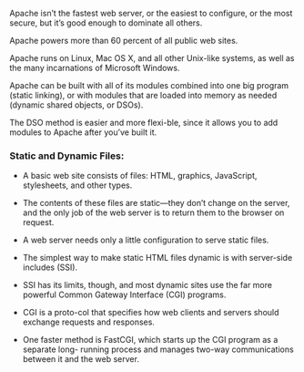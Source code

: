 Apache isn’t the fastest web server, or the easiest to configure, or the most secure, but it’s good enough to dominate all others.

Apache powers more than 60 percent of all public web sites.

Apache runs on Linux, Mac OS X, and all other Unix-like systems, as well as the many incarnations of Microsoft Windows.

Apache can be built with all of its modules combined into one big program (static linking), or with modules that are loaded into memory as needed (dynamic shared objects, or DSOs). 

The DSO method is easier and more flexi-ble, since it allows you to add modules to Apache after you’ve built it.



### Static and Dynamic Files:

* A basic web site consists of files: HTML, graphics, JavaScript, stylesheets, and other types. 

* The contents of these files are static—they don’t change on the server, and the only job of the web server is to return them to the browser on request.

* A web server needs only a little configuration to serve static files.

* The simplest way to make static HTML files dynamic is with server-side includes (SSI).

* SSI has its limits, though, and most dynamic sites use the far more powerful Common Gateway Interface (CGI) programs.

* CGI is a proto-col that specifies how web clients and servers should exchange requests and responses.

* One faster method is FastCGI, which starts up the CGI program as a separate long- running process and manages two-way communications between it and the web server. 
